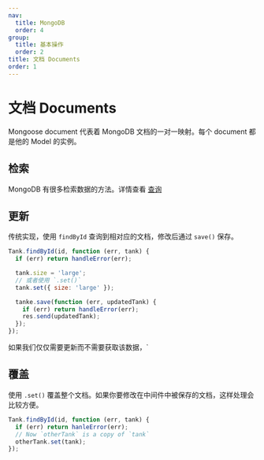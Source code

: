 ```yaml
---
nav:
  title: MongoDB
  order: 4
group:
  title: 基本操作
  order: 2
title: 文档 Documents
order: 1
---
```


# 文档 Documents

Mongoose document 代表着 MongoDB 文档的一对一映射。每个 document 都是他的 Model 的实例。

## 检索

MongoDB 有很多检索数据的方法。详情查看 [查询](queries.md)

## 更新

传统实现，使用 `findById` 查询到相对应的文档，修改后通过 `save()` 保存。

```js
Tank.findById(id, function (err, tank) {
  if (err) return handleError(err);

  tank.size = 'large';
  // 或者使用 `.set()`
  tank.set({ size: 'large' });

  tanke.save(function (err, updatedTank) {
    if (err) return handleError(err);
    res.send(updatedTank);
  });
});
```

如果我们仅仅需要更新而不需要获取该数据，`

## 覆盖

使用 `.set()` 覆盖整个文档。如果你要修改在中间件中被保存的文档，这样处理会比较方便。

```js
Tank.findById(id, function (err, tank) {
  if (err) return hanleError(err);
  // Now `otherTank` is a copy of `tank`
  otherTank.set(tank);
});
```
